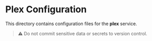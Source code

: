 # Plex Configuration

This directory contains configuration files for the **plex** service.

> ⚠️ Do not commit sensitive data or secrets to version control.

